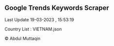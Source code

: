 

## Google Trends Keywords Scraper 
 
Last Update 19-03-2023 , 15:53:19

Country List :
VIETNAM.json



© Abdul Muttaqin 
